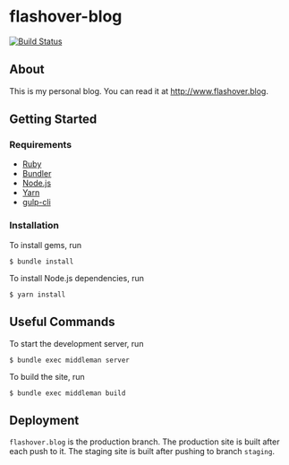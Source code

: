 # flashover-blog
[![Build Status](https://travis-ci.com/jonaskay/flashover-blog.svg?branch=master)](https://travis-ci.com/jonaskay/flashover-blog)

## About

This is my personal blog. You can read it at <http://www.flashover.blog>.

## Getting Started

### Requirements

* [Ruby](https://www.ruby-lang.org/en/)
* [Bundler](http://bundler.io/)
* [Node.js](https://nodejs.org/en/)
* [Yarn](https://yarnpkg.com/lang/en/)
* [gulp-cli](https://gulpjs.com/)

### Installation

To install gems, run

```
$ bundle install
```

To install Node.js dependencies, run

```
$ yarn install
```

## Useful Commands

To start the development server, run

    $ bundle exec middleman server

To build the site, run

    $ bundle exec middleman build

## Deployment

`flashover.blog` is the production branch. The production site is built after each push to it. The staging site is built after pushing to branch `staging`.
